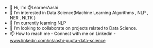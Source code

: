 - 👋 Hi, I’m @LearnerAashi
- 👀 I’m interested in Data Science(Machine Learning Algorithms , NLP , NER , NLTK )
- 🌱 I’m currently learning NLP
- 💞️ I’m looking to collaborate on projects related to Data Science.
- 📫 How to reach me - Connect with me on Linkedin - www.linkedin.com/in/aashi-gupta-data-science

<!---
LearnerAashi/LearnerAashi is a ✨ special ✨ repository because its `README.md` (this file) appears on your GitHub profile.
You can click the Preview link to take a look at your changes.
--->
